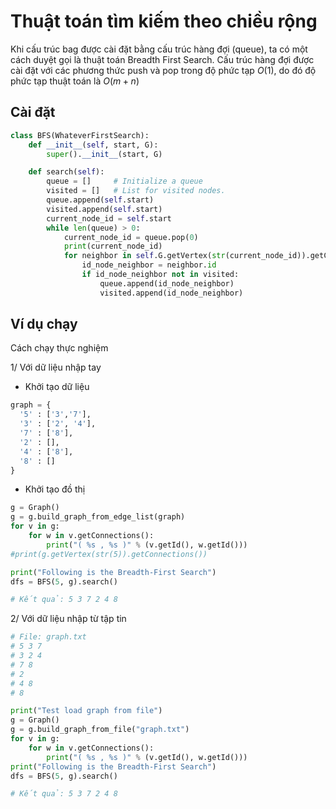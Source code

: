 # Thuật toán tìm kiếm theo chiều rộng

Khi cấu trúc bag được cài đặt bằng cấu trúc hàng đợi (queue), ta có một cách duyệt gọi là thuật toán Breadth First Search. Cấu trúc hàng đợi được cài đặt với các phương thức push và pop trong độ phức tạp $O(1)$, do đó độ phức tạp thuật toán là $O(m+n)$

## Cài đặt

```py
class BFS(WhateverFirstSearch):
    def __init__(self, start, G):
        super().__init__(start, G)

    def search(self):
        queue = []     # Initialize a queue
        visited = []   # List for visited nodes.
        queue.append(self.start)
        visited.append(self.start)
        current_node_id = self.start
        while len(queue) > 0:
            current_node_id = queue.pop(0)
            print(current_node_id)
            for neighbor in self.G.getVertex(str(current_node_id)).getConnections():
                id_node_neighbor = neighbor.id
                if id_node_neighbor not in visited:
                    queue.append(id_node_neighbor)
                    visited.append(id_node_neighbor)
```

## Ví dụ chạy

Cách chạy thực nghiệm

1/ Với dữ liệu nhập tay

- Khởi tạo dữ liệu
```py
graph = {
  '5' : ['3','7'],
  '3' : ['2', '4'],
  '7' : ['8'],
  '2' : [],
  '4' : ['8'],
  '8' : []
}
```
- Khởi tạo đồ thị
```py
g = Graph()
g = g.build_graph_from_edge_list(graph)
for v in g:
    for w in v.getConnections():
        print("( %s , %s )" % (v.getId(), w.getId()))
#print(g.getVertex(str(5)).getConnections())
```

```py
print("Following is the Breadth-First Search")
dfs = BFS(5, g).search()

# Kết quả: 5 3 7 2 4 8
```

2/ Với dữ liệu nhập từ tập tin
```py
# File: graph.txt
# 5 3 7
# 3 2 4
# 7 8
# 2
# 4 8
# 8
```

```py
print("Test load graph from file")
g = Graph()
g = g.build_graph_from_file("graph.txt")
for v in g:
    for w in v.getConnections():
        print("( %s , %s )" % (v.getId(), w.getId()))
print("Following is the Breadth-First Search")
dfs = BFS(5, g).search()

# Kết quả: 5 3 7 2 4 8
```